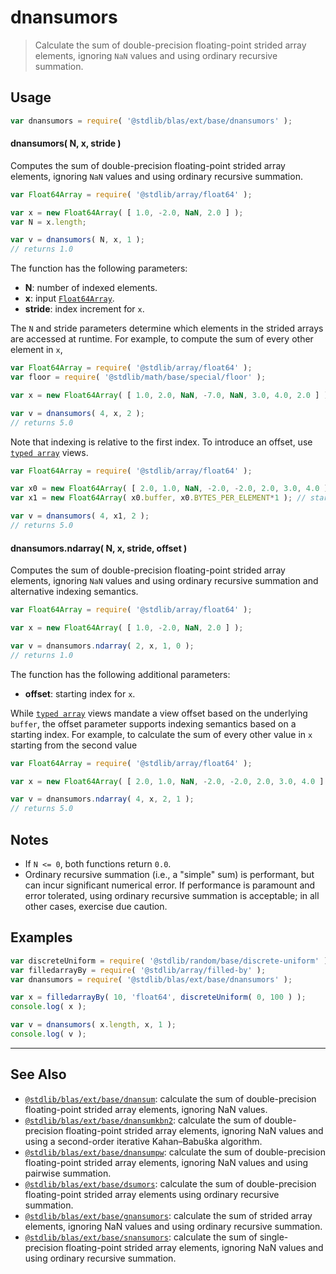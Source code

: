 <!--

@license Apache-2.0

Copyright (c) 2020 The Stdlib Authors.

Licensed under the Apache License, Version 2.0 (the "License");
you may not use this file except in compliance with the License.
You may obtain a copy of the License at

   http://www.apache.org/licenses/LICENSE-2.0

Unless required by applicable law or agreed to in writing, software
distributed under the License is distributed on an "AS IS" BASIS,
WITHOUT WARRANTIES OR CONDITIONS OF ANY KIND, either express or implied.
See the License for the specific language governing permissions and
limitations under the License.

-->

# dnansumors

> Calculate the sum of double-precision floating-point strided array elements, ignoring `NaN` values and using ordinary recursive summation.

<section class="intro">

</section>

<!-- /.intro -->

<section class="usage">

## Usage

```javascript
var dnansumors = require( '@stdlib/blas/ext/base/dnansumors' );
```

#### dnansumors( N, x, stride )

Computes the sum of double-precision floating-point strided array elements, ignoring `NaN` values and using ordinary recursive summation.

```javascript
var Float64Array = require( '@stdlib/array/float64' );

var x = new Float64Array( [ 1.0, -2.0, NaN, 2.0 ] );
var N = x.length;

var v = dnansumors( N, x, 1 );
// returns 1.0
```

The function has the following parameters:

-   **N**: number of indexed elements.
-   **x**: input [`Float64Array`][@stdlib/array/float64].
-   **stride**: index increment for `x`.

The `N` and stride parameters determine which elements in the strided arrays are accessed at runtime. For example, to compute the sum of every other element in `x`,

```javascript
var Float64Array = require( '@stdlib/array/float64' );
var floor = require( '@stdlib/math/base/special/floor' );

var x = new Float64Array( [ 1.0, 2.0, NaN, -7.0, NaN, 3.0, 4.0, 2.0 ] );

var v = dnansumors( 4, x, 2 );
// returns 5.0
```

Note that indexing is relative to the first index. To introduce an offset, use [`typed array`][mdn-typed-array] views.

<!-- eslint-disable stdlib/capitalized-comments -->

```javascript
var Float64Array = require( '@stdlib/array/float64' );

var x0 = new Float64Array( [ 2.0, 1.0, NaN, -2.0, -2.0, 2.0, 3.0, 4.0 ] );
var x1 = new Float64Array( x0.buffer, x0.BYTES_PER_ELEMENT*1 ); // start at 2nd element

var v = dnansumors( 4, x1, 2 );
// returns 5.0
```

#### dnansumors.ndarray( N, x, stride, offset )

Computes the sum of double-precision floating-point strided array elements, ignoring `NaN` values and using ordinary recursive summation and alternative indexing semantics.

```javascript
var Float64Array = require( '@stdlib/array/float64' );

var x = new Float64Array( [ 1.0, -2.0, NaN, 2.0 ] );

var v = dnansumors.ndarray( 2, x, 1, 0 );
// returns 1.0
```

The function has the following additional parameters:

-   **offset**: starting index for `x`.

While [`typed array`][mdn-typed-array] views mandate a view offset based on the underlying `buffer`, the offset parameter supports indexing semantics based on a starting index. For example, to calculate the sum of every other value in `x` starting from the second value

```javascript
var Float64Array = require( '@stdlib/array/float64' );

var x = new Float64Array( [ 2.0, 1.0, NaN, -2.0, -2.0, 2.0, 3.0, 4.0 ] );

var v = dnansumors.ndarray( 4, x, 2, 1 );
// returns 5.0
```

</section>

<!-- /.usage -->

<section class="notes">

## Notes

-   If `N <= 0`, both functions return `0.0`.
-   Ordinary recursive summation (i.e., a "simple" sum) is performant, but can incur significant numerical error. If performance is paramount and error tolerated, using ordinary recursive summation is acceptable; in all other cases, exercise due caution.

</section>

<!-- /.notes -->

<section class="examples">

## Examples

<!-- eslint no-undef: "error" -->

```javascript
var discreteUniform = require( '@stdlib/random/base/discrete-uniform' ).factory;
var filledarrayBy = require( '@stdlib/array/filled-by' );
var dnansumors = require( '@stdlib/blas/ext/base/dnansumors' );

var x = filledarrayBy( 10, 'float64', discreteUniform( 0, 100 ) );
console.log( x );

var v = dnansumors( x.length, x, 1 );
console.log( v );
```

</section>

<!-- /.examples -->

<!-- Section for related `stdlib` packages. Do not manually edit this section, as it is automatically populated. -->

<section class="related">

* * *

## See Also

-   <span class="package-name">[`@stdlib/blas/ext/base/dnansum`][@stdlib/blas/ext/base/dnansum]</span><span class="delimiter">: </span><span class="description">calculate the sum of double-precision floating-point strided array elements, ignoring NaN values.</span>
-   <span class="package-name">[`@stdlib/blas/ext/base/dnansumkbn2`][@stdlib/blas/ext/base/dnansumkbn2]</span><span class="delimiter">: </span><span class="description">calculate the sum of double-precision floating-point strided array elements, ignoring NaN values and using a second-order iterative Kahan–Babuška algorithm.</span>
-   <span class="package-name">[`@stdlib/blas/ext/base/dnansumpw`][@stdlib/blas/ext/base/dnansumpw]</span><span class="delimiter">: </span><span class="description">calculate the sum of double-precision floating-point strided array elements, ignoring NaN values and using pairwise summation.</span>
-   <span class="package-name">[`@stdlib/blas/ext/base/dsumors`][@stdlib/blas/ext/base/dsumors]</span><span class="delimiter">: </span><span class="description">calculate the sum of double-precision floating-point strided array elements using ordinary recursive summation.</span>
-   <span class="package-name">[`@stdlib/blas/ext/base/gnansumors`][@stdlib/blas/ext/base/gnansumors]</span><span class="delimiter">: </span><span class="description">calculate the sum of strided array elements, ignoring NaN values and using ordinary recursive summation.</span>
-   <span class="package-name">[`@stdlib/blas/ext/base/snansumors`][@stdlib/blas/ext/base/snansumors]</span><span class="delimiter">: </span><span class="description">calculate the sum of single-precision floating-point strided array elements, ignoring NaN values and using ordinary recursive summation.</span>

</section>

<!-- /.related -->

<!-- Section for all links. Make sure to keep an empty line after the `section` element and another before the `/section` close. -->

<section class="links">

[@stdlib/array/float64]: https://github.com/stdlib-js/stdlib/tree/develop/lib/node_modules/%40stdlib/array/float64

[mdn-typed-array]: https://developer.mozilla.org/en-US/docs/Web/JavaScript/Reference/Global_Objects/TypedArray

<!-- <related-links> -->

[@stdlib/blas/ext/base/dnansum]: https://github.com/stdlib-js/stdlib/tree/develop/lib/node_modules/%40stdlib/blas/ext/base/dnansum

[@stdlib/blas/ext/base/dnansumkbn2]: https://github.com/stdlib-js/stdlib/tree/develop/lib/node_modules/%40stdlib/blas/ext/base/dnansumkbn2

[@stdlib/blas/ext/base/dnansumpw]: https://github.com/stdlib-js/stdlib/tree/develop/lib/node_modules/%40stdlib/blas/ext/base/dnansumpw

[@stdlib/blas/ext/base/dsumors]: https://github.com/stdlib-js/stdlib/tree/develop/lib/node_modules/%40stdlib/blas/ext/base/dsumors

[@stdlib/blas/ext/base/gnansumors]: https://github.com/stdlib-js/stdlib/tree/develop/lib/node_modules/%40stdlib/blas/ext/base/gnansumors

[@stdlib/blas/ext/base/snansumors]: https://github.com/stdlib-js/stdlib/tree/develop/lib/node_modules/%40stdlib/blas/ext/base/snansumors

<!-- </related-links> -->

</section>

<!-- /.links -->
